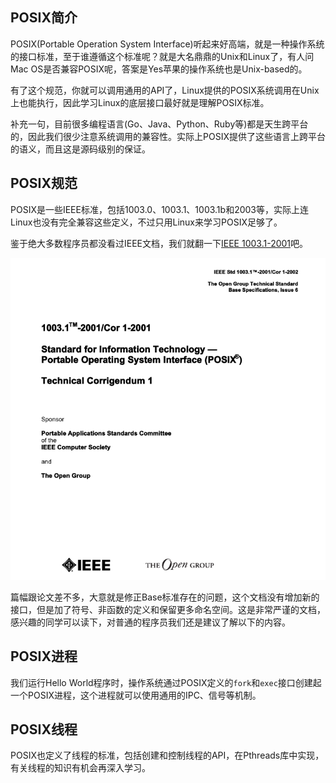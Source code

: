 
## POSIX简介

POSIX(Portable Operation System Interface)听起来好高端，就是一种操作系统的接口标准，至于谁遵循这个标准呢？就是大名鼎鼎的Unix和Linux了，有人问Mac OS是否兼容POSIX呢，答案是Yes苹果的操作系统也是Unix-based的。

有了这个规范，你就可以调用通用的API了，Linux提供的POSIX系统调用在Unix上也能执行，因此学习Linux的底层接口最好就是理解POSIX标准。

补充一句，目前很多编程语言(Go、Java、Python、Ruby等)都是天生跨平台的，因此我们很少注意系统调用的兼容性。实际上POSIX提供了这些语言上跨平台的语义，而且这是源码级别的保证。

## POSIX规范

POSIX是一些IEEE标准，包括1003.0、1003.1、1003.1b和2003等，实际上连Linux也没有完全兼容这些定义，不过只用Linux来学习POSIX足够了。

鉴于绝大多数程序员都没看过IEEE文档，我们就翻一下[IEEE 1003.1-2001](http://wenku.baidu.com/link?url=8dfQAy-mpeNdkDzX1LWCCEJia5x4_pS-Br6alnnrNweN8HxyXbHewGnxrPgFhQ3TzaAodlfHay9KiAuOmKbWvfSUr-36XyFIDgokfCldgR7)吧。

![](image/ieee_1003.1.png)

篇幅跟论文差不多，大意就是修正Base标准存在的问题，这个文档没有增加新的接口，但是加了符号、非函数的定义和保留更多命名空间。这是非常严谨的文档，感兴趣的同学可以读下，对普通的程序员我们还是建议了解以下的内容。

## POSIX进程

我们运行Hello World程序时，操作系统通过POSIX定义的`fork`和`exec`接口创建起一个POSIX进程，这个进程就可以使用通用的IPC、信号等机制。

## POSIX线程

POSIX也定义了线程的标准，包括创建和控制线程的API，在Pthreads库中实现，有关线程的知识有机会再深入学习。
